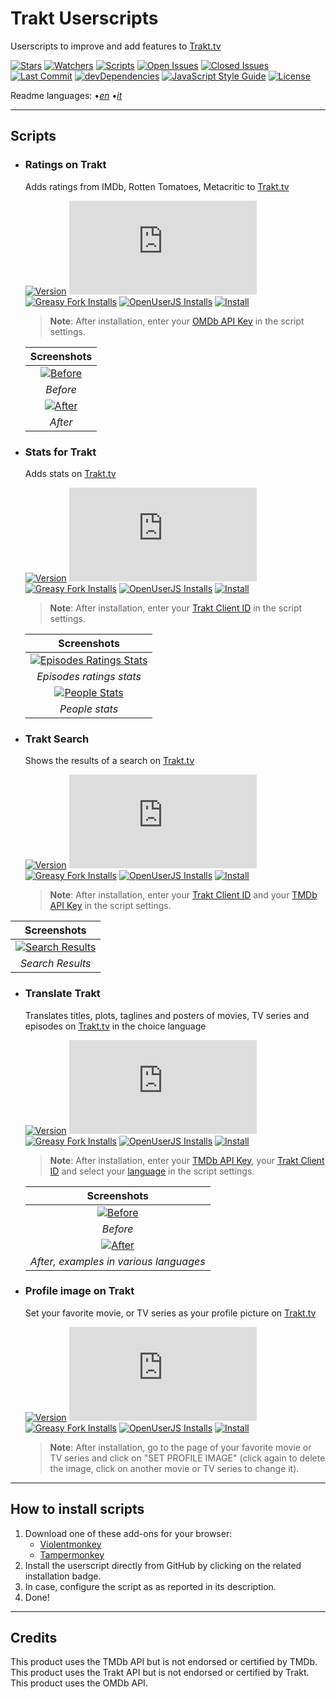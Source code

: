 # Trakt Userscripts

Userscripts to improve and add features to [Trakt.tv](https://trakt.tv/)

[![Stars](https://img.shields.io/github/stars/iFelix18/Trakt-Userscripts?style=flat-square)](https://github.com/iFelix18/Trakt-Userscripts/stargazers)
[![Watchers](https://img.shields.io/github/watchers/iFelix18/Trakt-Userscripts?style=flat-square)](https://github.com/iFelix18/Trakt-Userscripts/watchers)
[![Scripts](https://img.shields.io/badge/scripts-5-orange?style=flat-square)](https://github.com/iFelix18/Trakt-Userscripts/tree/master/userscripts)
[![Open Issues](https://img.shields.io/github/issues-raw/iFelix18/Trakt-Userscripts?style=flat-square)](https://github.com/iFelix18/Trakt-Userscripts/issues)
[![Closed Issues](https://img.shields.io/github/issues-closed-raw/iFelix18/Trakt-Userscripts?style=flat-square)](https://github.com/iFelix18/Trakt-Userscripts/issues?q=is%3Aissue+is%3Aclosed)
[![Last Commit](https://img.shields.io/github/last-commit/iFelix18/Trakt-Userscripts?style=flat-square)](https://github.com/iFelix18/Trakt-Userscripts/commits/master)
[![devDependencies](https://img.shields.io/david/dev/iFelix18/Trakt-Userscripts?style=flat-square)](https://david-dm.org/iFelix18/Trakt-Userscripts?type=dev)
[![JavaScript Style Guide](https://img.shields.io/badge/code_style-standard-brightgreen?style=flat-square)](https://standardjs.com)
[![License](https://img.shields.io/github/license/iFelix18/Trakt-Userscripts?style=flat-square)](https://github.com/iFelix18/Trakt-Userscripts/blob/master/LICENSE.md)

Readme languages:
•[_en_](README.md "English")
•[_it_](README.it.md "Italiano")

---

## Scripts

* ### Ratings on Trakt

  Adds ratings from IMDb, Rotten Tomatoes, Metacritic to [Trakt.tv](https://trakt.tv/)

  [![Version](https://img.shields.io/endpoint?url=https://runkit.io/ifelix18/userscript-version/branches/master/iFelix18/Trakt-Userscripts/master/userscripts/meta/ratings-on-trakt.meta.js&style=flat-square)](#ratings-on-trakt)
  [![Size](https://img.shields.io/github/size/iFelix18/Trakt-Userscripts/userscripts/ratings-on-trakt.user.js?style=flat-square)](#ratings-on-trakt)
  [![Greasy Fork Installs](https://img.shields.io/endpoint?url=https://runkit.io/ifelix18/greasyfork/branches/master/377523&style=flat-square)](https://greasyfork.org/it/scripts/377523-ratings-on-trakt)
  [![OpenUserJS Installs](https://img.shields.io/endpoint?url=https://runkit.io/ifelix18/openuserjs/branches/master/iFelix18/Ratings_on_Trakt&style=flat-square)](https://openuserjs.org/scripts/iFelix18/Ratings_on_Trakt)
  [![Install](https://img.shields.io/badge/install%20directly%20from-GitHub-blue?style=flat-square "Click here!")](https://raw.githubusercontent.com/iFelix18/Trakt-Userscripts/master/userscripts/ratings-on-trakt.user.js)

  >**Note**: After installation, enter your [OMDb API Key](https://www.omdbapi.com/apikey.aspx) in the script settings.

  |                               Screenshots                                |
  | :----------------------------------------------------------------------: |
  | [![Before](https://i.imgur.com/2cFZHL5.png "Before")](#ratings-on-trakt) |
  |                                 *Before*                                 |
  |  [![After](https://i.imgur.com/cSiRt7P.png "After")](#ratings-on-trakt)  |
  |                                 *After*                                  |

* ### Stats for Trakt

  Adds stats on [Trakt.tv](https://trakt.tv/)

  [![Version](https://img.shields.io/endpoint?url=https://runkit.io/ifelix18/userscript-version/branches/master/iFelix18/Trakt-Userscripts/master/userscripts/meta/stats-for-trakt.meta.js&style=flat-square)](#stats-for-trakt)
  [![Size](https://img.shields.io/github/size/iFelix18/Trakt-Userscripts/userscripts/stats-for-trakt.user.js?style=flat-square)](#stats-for-trakt)
  [![Greasy Fork Installs](https://img.shields.io/endpoint?url=https://runkit.io/ifelix18/greasyfork/branches/master/377524&style=flat-square)](https://greasyfork.org/it/scripts/377524-stats-for-trakt)
  [![OpenUserJS Installs](https://img.shields.io/endpoint?url=https://runkit.io/ifelix18/openuserjs/branches/master/iFelix18/Stats_for_Trakt&style=flat-square)](https://openuserjs.org/scripts/iFelix18/Stats_for_Trakt)
  [![Install](https://img.shields.io/badge/install%20directly%20from-GitHub-blue?style=flat-square "Click here!")](https://raw.githubusercontent.com/iFelix18/Trakt-Userscripts/master/userscripts/stats-for-trakt.user.js)

  >**Note**: After installation, enter your [Trakt Client ID](https://trakt.tv/oauth/applications/new) in the script settings.

  |                                               Screenshots                                               |
  | :-----------------------------------------------------------------------------------------------------: |
  | [![Episodes Ratings Stats](https://i.imgur.com/06S2SDt.png "Episodes Ratings Stats")](#stats-for-trakt) |
  |                                        *Episodes ratings stats*                                         |
  |           [![People Stats](https://i.imgur.com/DSXu3Ge.png "People Stats")](#stats-for-trakt)           |
  |                                             *People stats*                                              |

* ### Trakt Search

  Shows the results of a search on [Trakt.tv](https://trakt.tv/)

  [![Version](https://img.shields.io/endpoint?url=https://runkit.io/ifelix18/userscript-version/branches/master/iFelix18/Trakt-Userscripts/master/userscripts/meta/trakt-search.meta.js&style=flat-square)](#trakt-search)
  [![Size](https://img.shields.io/github/size/iFelix18/Trakt-Userscripts/userscripts/trakt-search.user.js?style=flat-square)](#trakt-search)
  [![Greasy Fork Installs](https://img.shields.io/endpoint?url=https://runkit.io/ifelix18/greasyfork/branches/master/430549&style=flat-square)](https://greasyfork.org/it/scripts/430549-trakt-search)
  [![OpenUserJS Installs](https://img.shields.io/endpoint?url=https://runkit.io/ifelix18/openuserjs/branches/master/iFelix18/Trakt_Search&style=flat-square)](https://openuserjs.org/scripts/iFelix18/Trakt_Search)
  [![Install](https://img.shields.io/badge/install%20directly%20from-GitHub-blue?style=flat-square "Click here!")](https://raw.githubusercontent.com/iFelix18/Trakt-Userscripts/master/userscripts/trakt-search.user.js)

  >**Note**: After installation, enter your [Trakt Client ID](https://trakt.tv/oauth/applications/new) and your [TMDb API Key](https://developers.themoviedb.org/3/) in the script settings.

 |                                     Screenshots                                      |
 | :----------------------------------------------------------------------------------: |
 | [![Search Results](https://i.imgur.com/l8nuTwO.png "Search Results")](#trakt-search) |
 |                                   *Search Results*                                   |

* ### Translate Trakt

  Translates titles, plots, taglines and posters of movies, TV series and episodes on [Trakt.tv](https://trakt.tv/) in the choice language

  [![Version](https://img.shields.io/endpoint?url=https://runkit.io/ifelix18/userscript-version/branches/master/iFelix18/Trakt-Userscripts/master/userscripts/meta/translate-trakt.meta.js&style=flat-square)](#translate-trakt)
  [![Size](https://img.shields.io/github/size/iFelix18/Trakt-Userscripts/userscripts/translate-trakt.user.js?style=flat-square)](#translate-trakt)
  [![Greasy Fork Installs](https://img.shields.io/endpoint?url=https://runkit.io/ifelix18/greasyfork/branches/master/377969&style=flat-square)](https://greasyfork.org/it/scripts/377969-translate-trakt)
  [![OpenUserJS Installs](https://img.shields.io/endpoint?url=https://runkit.io/ifelix18/openuserjs/branches/master/iFelix18/Translate_Trakt&style=flat-square)](https://openuserjs.org/scripts/iFelix18/Translate_Trakt)
  [![Install](https://img.shields.io/badge/install%20directly%20from-GitHub-blue?style=flat-square "Click here!")](https://raw.githubusercontent.com/iFelix18/Trakt-Userscripts/master/userscripts/translate-trakt.user.js)

  >**Note**: After installation, enter your [TMDb API Key](https://developers.themoviedb.org/3/), your [Trakt Client ID](https://trakt.tv/oauth/applications/new) and select your [language](https://developers.themoviedb.org/3/configuration/get-primary-translations) in the script settings.

  |                               Screenshots                               |
  | :---------------------------------------------------------------------: |
  | [![Before](https://i.imgur.com/ZWn3VJe.png "Before")](#translate-trakt) |
  |                                *Before*                                 |
  |  [![After](https://i.imgur.com/KuKI4Pt.gif "After")](#translate-trakt)  |
  |                 *After, examples in various languages*                  |

* ### Profile image on Trakt

  Set your favorite movie, or TV series as your profile picture on [Trakt.tv](https://trakt.tv/)

  [![Version](https://img.shields.io/endpoint?url=https://runkit.io/ifelix18/userscript-version/branches/master/iFelix18/Trakt-Userscripts/master/userscripts/meta/profile-image-on-trakt.meta.js&style=flat-square)](#profile-image-on-trakt)
  [![Size](https://img.shields.io/github/size/iFelix18/Trakt-Userscripts/userscripts/profile-image-on-trakt.user.js?style=flat-square)](#profile-image-on-trakt)
  [![Greasy Fork Installs](https://img.shields.io/endpoint?url=https://runkit.io/ifelix18/greasyfork/branches/master/381892&style=flat-square)](https://greasyfork.org/it/scripts/381892-profile-image-on-trakt)
  [![OpenUserJS Installs](https://img.shields.io/endpoint?url=https://runkit.io/ifelix18/openuserjs/branches/master/iFelix18/Profile_image_on_Trakt&style=flat-square)](https://openuserjs.org/scripts/iFelix18/Profile_image_on_Trakt)
  [![Install](https://img.shields.io/badge/install%20directly%20from-GitHub-blue?style=flat-square "Click here!")](https://raw.githubusercontent.com/iFelix18/Trakt-Userscripts/master/userscripts/profile-image-on-trakt.user.js)

  >**Note**: After installation, go to the page of your favorite movie or TV series and click on "SET PROFILE IMAGE" (click again to delete the image, click on another movie or TV series to change it).

---

## How to install scripts

1. Download one of these add-ons for your browser:
    * [Violentmonkey](https://violentmonkey.github.io/)
    * [Tampermonkey](https://www.tampermonkey.net/)
2. Install the userscript directly from GitHub by clicking on the related installation badge.
3. In case, configure the script as as reported in its description.
4. Done!

---

## Credits

This product uses the TMDb API but is not endorsed or certified by TMDb.  
This product uses the Trakt API but is not endorsed or certified by Trakt.  
This product uses the OMDb API.
